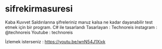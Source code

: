 # sifrekirmasuresi
Kaba Kuvvet Saldırılarına şifreleriniz maruz kalsa ne kadar dayanabilir test etmek için bir program.
C# ile tasarlandı
Tasarlayan : Technoreis
instagram : @technoreis
Youtube : technoreis

İzlemek isterseniz : https://youtu.be/wnN54J1Xixk
